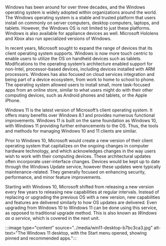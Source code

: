 Windows has been around for over three decades, and the Windows operating system is widely adopted within organizations around the world. The Windows operating system is a stable and trusted platform that users install on commonly on server computers, desktop computers, laptops, and tablets. However, the Windows OS is not limited to just these platforms. Windows is also available for appliance devices as well. Microsoft Hololens and Xbox also run specialized versions of Windows.

In recent years, Microsoft sought to expand the range of devices that its client operating system supports. Windows is now more touch centric to enable users to utilize the OS on handheld devices such as tablets. Modifications to the operating system’s architecture enabled support for non-Intel, processor-based devices, including devices installed with ARM processors. Windows has also focused on cloud services integration and being part of a device ecosystem, from work to home to school to phone. The operating system allowed users to install small, more task-focused apps from an online store, similar to what users might do with their other computing devices, such as Android phones and tablets, or the Apple iPhone.

Windows 11 is the latest version of Microsoft’s client operating system. It offers many benefits over Windows 8.1 and provides numerous functional improvements. Windows 11 is built on the same foundation as Windows 10, with Windows 11 providing further enhancements to the OS. Thus, the tools and methods for managing Windows 10 and 11 clients are similar.

Prior to Windows 10, Microsoft would create a new version of their client operating system that capitalizes on the ongoing changes in computer hardware technology, and which acknowledges changes in the way users wish to work with their computing devices. These architectural updates often incorporate user-interface changes. Devices would be kept up to date through the Windows Update service, however these updates were typically maintenance-related. They generally focused on enhancing security, performance, and minor feature improvements.

Starting with Windows 10, Microsoft shifted from releasing a new version every few years to releasing new capabilities at regular intervals. Instead of replacing or upgrading the previous OS with a new version, new capabilities and features are delivered similarly to how OS updates are delivered. Even upgrading from Windows 10 to Windows 11 can be done using this service, as opposed to traditional upgrade method. This is also known as *Windows as a service*, which is covered in the next unit.

:::image type="content" source="../media/win11-desktop-b7bc3ca3.jpg" alt-text="The Windows 11 desktop, with the Start menu opened, showing pinned and recommended apps.":::
